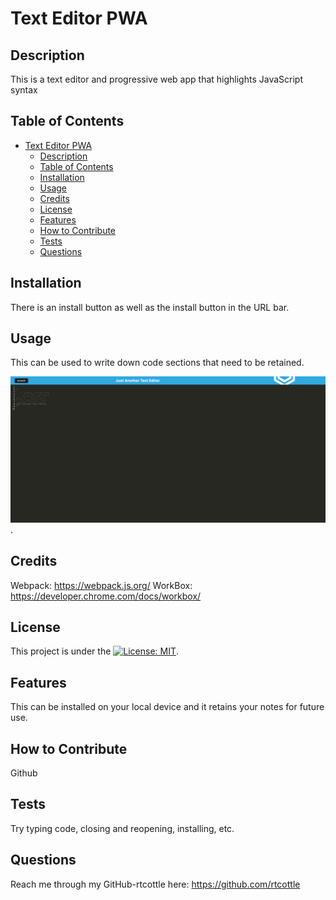 # Text Editor PWA

## Description

This is a text editor and progressive web app that highlights JavaScript syntax

## Table of Contents

- [Text Editor PWA](#text-editor-pwa)
  - [Description](#description)
  - [Table of Contents](#table-of-contents)
  - [Installation](#installation)
  - [Usage](#usage)
  - [Credits](#credits)
  - [License](#license)
  - [Features](#features)
  - [How to Contribute](#how-to-contribute)
  - [Tests](#tests)
  - [Questions](#questions)

## Installation

There is an install button as well as the install button in the URL bar.

## Usage

This can be used to write down code sections that need to be retained.

![Screenshot](./screenshot.png).

## Credits

Webpack: https://webpack.js.org/
WorkBox: https://developer.chrome.com/docs/workbox/

## License

This project is under the [![License: MIT](https://img.shields.io/badge/License-MIT-yellow.svg)](https://opensource.org/licenses/MIT).

## Features

This can be installed on your local device and it retains your notes for future use.

## How to Contribute

Github

## Tests

Try typing code, closing and reopening, installing, etc.

## Questions

Reach me through my GitHub-rtcottle here: https://github.com/rtcottle
